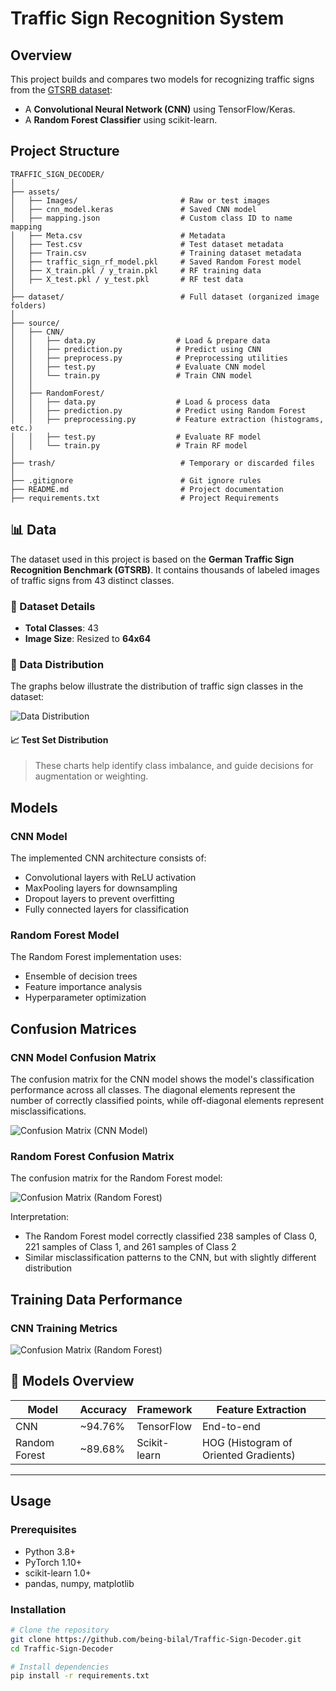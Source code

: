 # Traffic Sign Recognition System

## Overview
This project builds and compares two models for recognizing traffic signs from the [GTSRB dataset](http://benchmark.ini.rub.de/?section=gtsrb&subsection=news):

- A **Convolutional Neural Network (CNN)** using TensorFlow/Keras.
- A **Random Forest Classifier** using scikit-learn.


## Project Structure
```
TRAFFIC_SIGN_DECODER/
│
├── assets/
│   ├── Images/                       # Raw or test images
│   ├── cnn_model.keras               # Saved CNN model
│   ├── mapping.json                  # Custom class ID to name mapping
│   ├── Meta.csv                      # Metadata
│   ├── Test.csv                      # Test dataset metadata
│   ├── Train.csv                     # Training dataset metadata
│   ├── traffic_sign_rf_model.pkl     # Saved Random Forest model
│   ├── X_train.pkl / y_train.pkl     # RF training data
│   ├── X_test.pkl / y_test.pkl       # RF test data
│
├── dataset/                          # Full dataset (organized image folders)
│
├── source/
│   ├── CNN/
│   │   ├── data.py                  # Load & prepare data
│   │   ├── prediction.py            # Predict using CNN
│   │   ├── preprocess.py            # Preprocessing utilities
│   │   ├── test.py                  # Evaluate CNN model
│   │   └── train.py                 # Train CNN model
│   │
│   ├── RandomForest/
│   │   ├── data.py                  # Load & process data
│   │   ├── prediction.py            # Predict using Random Forest
│   │   ├── preprocessing.py         # Feature extraction (histograms, etc.)
│   │   ├── test.py                  # Evaluate RF model
│   │   └── train.py                 # Train RF model
│
├── trash/                            # Temporary or discarded files
│
├── .gitignore                        # Git ignore rules
├── README.md                         # Project documentation
├── requirements.txt                  # Project Requirements

```



## 📊 Data

The dataset used in this project is based on the **German Traffic Sign Recognition Benchmark (GTSRB)**. It contains thousands of labeled images of traffic signs from 43 distinct classes.

### 🔢 Dataset Details

- **Total Classes**: 43  
- **Image Size**: Resized to **64x64**


### 🧾 Data Distribution

The graphs below illustrate the distribution of traffic sign classes in the dataset:

![ Data Distribution](assets/Images/data.png)

#### 📈 Test Set Distribution


> These charts help identify class imbalance, and guide decisions for augmentation or weighting.



## Models

### CNN Model
The implemented CNN architecture consists of:
- Convolutional layers with ReLU activation
- MaxPooling layers for downsampling
- Dropout layers to prevent overfitting
- Fully connected layers for classification

### Random Forest Model
The Random Forest implementation uses:
- Ensemble of decision trees
- Feature importance analysis
- Hyperparameter optimization

## Confusion Matrices

### CNN Model Confusion Matrix
The confusion matrix for the CNN model shows the model's classification performance across all classes. The diagonal elements represent the number of correctly classified points, while off-diagonal elements represent misclassifications.

![ Confusion Matrix (CNN Model)](assets/Images/confusion_cnn.png)


### Random Forest Confusion Matrix
The confusion matrix for the Random Forest model:

![ Confusion Matrix (Random Forest)](assets/Images/confusion_rf.png)


Interpretation:
- The Random Forest model correctly classified 238 samples of Class 0, 221 samples of Class 1, and 261 samples of Class 2
- Similar misclassification patterns to the CNN, but with slightly different distribution

## Training Data Performance

### CNN Training Metrics

![ Confusion Matrix (Random Forest)](assets/Images/training_data.png)



## 🧠 Models Overview

| Model             | Accuracy  | Framework     | Feature Extraction     |
|------------------|-----------|---------------|------------------------|
| CNN              | ~94.76%    | TensorFlow    | End-to-end             |
| Random Forest    | ~89.68%    | Scikit-learn  | HOG (Histogram of Oriented Gradients) |

---
## Usage

### Prerequisites
- Python 3.8+
- PyTorch 1.10+
- scikit-learn 1.0+
- pandas, numpy, matplotlib

### Installation
```bash
# Clone the repository
git clone https://github.com/being-bilal/Traffic-Sign-Decoder.git
cd Traffic-Sign-Decoder

# Install dependencies
pip install -r requirements.txt
```
